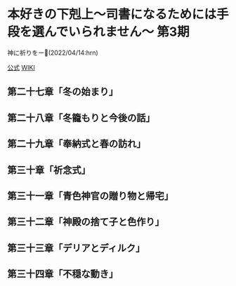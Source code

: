 # 本好きの下剋上～司書になるためには手段を選んでいられません～ 第3期

神に祈りをー:shrug:(2022/04/14:hrn)

[公式](http://booklove-anime.jp/) 
[WIKI](https://ja.wikipedia.org/wiki/%E6%9C%AC%E5%A5%BD%E3%81%8D%E3%81%AE%E4%B8%8B%E5%89%8B%E4%B8%8A) 

## 第二十七章「冬の始まり」

## 第二十八章「冬籠もりと今後の話」

## 第二十九章「奉納式と春の訪れ」

## 第三十章「祈念式」

## 第三十一章「青色神官の贈り物と帰宅」

## 第三十二章「神殿の捨て子と色作り」

## 第三十三章「デリアとディルク」

## 第三十四章「不穏な動き」

